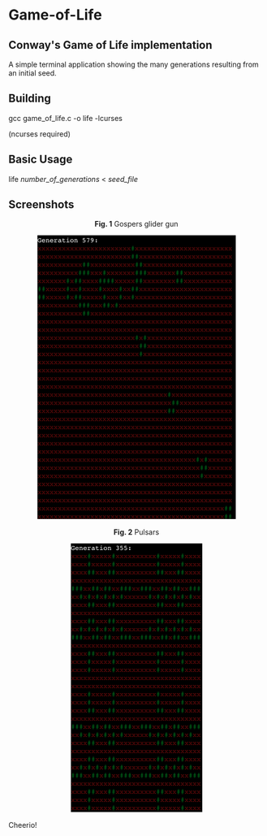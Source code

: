 Game-of-Life
============

Conway's Game of Life implementation
------------
<p> A simple terminal application showing the many generations resulting from an initial seed.</p>

Building
------------
<p>gcc game_of_life.c -o life -lcurses  </p>
(ncurses required)

Basic Usage
------------
<p>life <i>number_of_generations</i> &lt; <i>seed_file</i></p>

Screenshots
------------
<p><center><b>Fig. 1</b> Gospers glider gun</center></p>
<p align="center">
  <img src="https://github.com/AlexPnt/Game-of-Life/raw/master/screens/screen.png"/>
</p>

<p><center><b>Fig. 2</b> Pulsars</center></p>
<p align="center">
  <img src="https://github.com/AlexPnt/Game-of-Life/raw/master/screens/screen2.png"/>
</p>

Cheerio!

